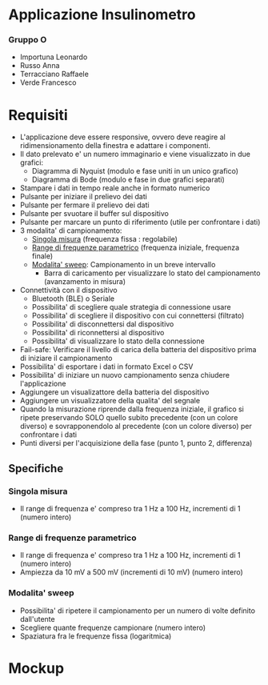 # Applicazione Insulinometro

### Gruppo O 
 - Importuna Leonardo
 - Russo Anna
 - Terracciano Raffaele
 - Verde Francesco

# Requisiti
- L'applicazione deve essere responsive, ovvero deve reagire al ridimensionamento della finestra e adattare i componenti.
- Il dato prelevato e' un numero immaginario e viene visualizzato in due grafici:
    - Diagramma di Nyquist (modulo e fase uniti in un unico grafico)
    - Diagramma di Bode (modulo e fase in due grafici separati)
- Stampare i dati in tempo reale anche in formato numerico
- Pulsante per iniziare il prelievo dei dati
- Pulsante per fermare il prelievo dei dati
- Pulsante per svuotare il buffer sul dispositivo
- Pulsante per marcare un punto di riferimento (utile per confrontare i dati)
- 3 modalita' di campionamento:
    - [Singola misura](#Singola-misura) (frequenza fissa : regolabile)
    - [Range di frequenze parametrico](#range-di-frequenze-parametrico) (frequenza iniziale, frequenza finale)
    - [Modalita' sweep](#modalita-sweep): Campionamento in un breve intervallo
        - Barra di caricamento per visualizzare lo stato del campionamento (avanzamento in misura)
- Connettività con il dispositivo
    - Bluetooth (BLE) o Seriale
    - Possibilita' di scegliere quale strategia di connessione usare
    - Possibilita' di scegliere il dispositivo con cui connettersi (filtrato)
    - Possibilita' di disconnettersi dal dispositivo
    - Possibilita' di riconnettersi al dispositivo
    - Possibilita' di visualizzare lo stato della connessione
- Fail-safe: Verificare il livello di carica della batteria del dispositivo prima di iniziare il campionamento
- Possibilita' di esportare i dati in formato Excel o CSV
- Possibilita' di iniziare un nuovo campionamento senza chiudere l'applicazione
- Aggiungere un visualizattore della batteria del dispositivo
- Aggiungere un visualizzatore della qualita' del segnale
- Quando la misurazione riprende dalla frequenza iniziale, il grafico si ripete preservando SOLO quello subito precedente (con un colore diverso) e sovrapponendolo al precedente (con un colore diverso) per confrontare i dati
- Punti diversi per l'acquisizione della fase (punto 1, punto 2, differenza)


    
## Specifiche
### Singola misura
- Il range di frequenza e' compreso tra 1 Hz a 100 Hz, incrementi di 1 (numero intero)

### Range di frequenze parametrico
- Il range di frequenza e' compreso tra 1 Hz a 100 Hz, incrementi di 1 (numero intero)
- Ampiezza da 10 mV a 500 mV (incrementi di 10 mV) (numero intero)

### Modalita' sweep
- Possibilita' di ripetere il campionamento per un numero di volte definito dall'utente
- Scegliere quante frequenze campionare (numero intero)
- Spaziatura fra le frequenze fissa (logaritmica)

# Mockup
